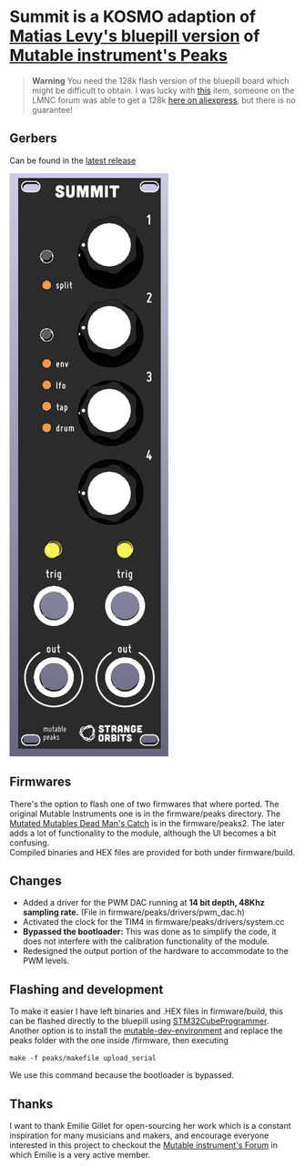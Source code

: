 # Summit is a KOSMO adaption of [Matias Levy's bluepill version](https://github.com/matias-levy/peaks) of [Mutable instrument's Peaks](https://mutable-instruments.net/modules/peaks/)

> **Warning**
> You need the 128k flash version of the bluepill board which might be difficult to obtain. I was lucky with [this](https://www.amazon.com/Teyleten-Robot-Development-STM32F103C8T6-Learning/dp/B08THXZ6XK) item, someone on the LMNC forum was able to get a 128k [here on aliexpress](https://www.aliexpress.us/item/3256801435312142.html?spm=a2g0o.order_list.0.0.4e301802nbwQXK&gatewayAdapt=glo2usa&_randl_shipto=US), but there is no guarantee!

## Gerbers
Can be found in the [latest release](https://github.com/sebastianbeyer/Kosmo_peaks/releases/latest)

![Render of the Panel](panel.png)


## Firmwares
There's the option to flash one of two firmwares that where ported. The original Mutable Instruments one is in the firmware/peaks directory. The [Mutated Mutables Dead Man's Catch](https://github.com/timchurches/Mutated-Mutables/tree/master/peaks) is in the firmware/peaks2. The later adds a lot of functionality to the module, although the UI becomes a bit confusing. <br>
Compiled binaries and HEX files are provided for both under firmware/build.

## Changes
* Added a driver for the PWM DAC running at **14 bit depth, 48Khz sampling rate.** (File in firmware/peaks/drivers/pwm_dac.h)
* Activated the clock for the TIM4 in firmware/peaks/drivers/system.cc
* **Bypassed the bootloader:** This was done as to simplify the code, it does not interfere with the calibration functionality of the module.
* Redesigned the output portion of the hardware to accommodate to the PWM levels.

## Flashing and development
To make it easier I have left binaries and .HEX files in firmware/build, this can be flashed directly to the bluepill using [STM32CubeProgrammer](https://www.st.com/en/development-tools/stm32cubeprog.html). <br>
Another option is to install the [mutable-dev-environment](https://github.com/pichenettes/mutable-dev-environment) and replace the peaks folder with the one inside /firmware, then executing

    make -f peaks/makefile upload_serial

We use this command because the bootloader is bypassed.

## Thanks
I want to thank Emilie Gillet for open-sourcing her work which is a constant inspiration for many musicians and makers, and encourage everyone interested in this project to checkout the [Mutable instrument's Forum](https://forum.mutable-instruments.net/) in which Emilie is a very active member.
